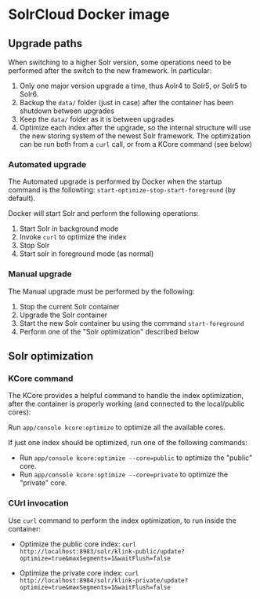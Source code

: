 # SolrCloud Docker image
 

## Upgrade paths
 When switching to a higher Solr version, some operations need to be performed after
 the switch to the new framework.
 In particular:
 
 1. Only one major version upgrade a time, thus Aolr4 to Solr5, or Solr5 to Solr6.
 2. Backup the `data/` folder (just in case) after the container has been shutdown between upgrades
 3. Keep the `data/` folder as it is between upgrades
 4. Optimize each index after the upgrade, so the internal structure will use the new
    storing system of the newest Solr framework.
    The optimization can be run both from a `curl` call, or from a KCore command (see below)
 
### Automated upgrade

The Automated upgrade is performed by Docker when the startup command is the followting:
 `start-optimize-stop-start-foreground` (by default).
 
Docker will start Solr and perform the following operations:
 1. Start Solr in background mode
 2. Invoke `curl` to optimize the index
 3. Stop Solr
 4. Start solr in foreground mode (as normal)

### Manual upgrade
The Manual upgrade must be performed by the following:
  1. Stop the current Solr container
  2. Upgrade the Solr container
  3. Start the new Solr container bu using the command `start-foreground`
  4. Perform one of the "Solr optimization" described below

## Solr optimization

### KCore command
The KCore provides a helpful command to handle the index optimization, after the container
is properly working (and connected to the local/public cores):

Run `app/console kcore:optimize` to optimize all the available cores.

If just one index should be optimized, run one of the following commands:
 - Run `app/console kcore:optimize --core=public` to optimize the "public" core.
 - Run `app/console kcore:optimize --core=private` to optimize the "private" core.


### CUrl invocation

Use `curl` command to perform the index optimization, to run inside the container:

  - Optimize the public core index:
    `curl http://localhost:8983/solr/klink-public/update?optimize=true&maxSegments=1&waitFlush=false`

  - Optimize the private core index:
    `curl http://localhost:8984/solr/klink-private/update?optimize=true&maxSegments=1&waitFlush=false`

